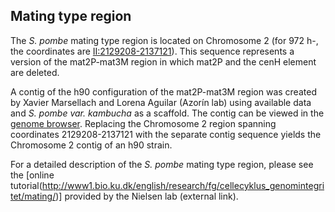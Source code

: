 ## Mating type region

The *S. pombe* mating type region is located on Chromosome 2 (for 972
h-, the coordinates are
[II:2129208-2137121](https://www.pombase.org/jbrowse/?loc=II%3A2129210..2137123&tracks=DNA%2CPomBase%20forward%20strand%20features%2CPomBase%20reverse%20strand%20features&highlight=)).
This sequence represents a version of the mat2P-mat3M region in which
mat2P and the cenH element are deleted.

A contig of the h90 configuration of the mat2P-mat3M region was
created by Xavier Marsellach and Lorena Aguilar (Azorín lab) using
available data and *S. pombe var. kambucha* as a scaffold. The contig
can be viewed in the [genome browser](https://www.pombase.org/jbrowse/?loc=mating_type_region%3A2013..18114&tracks=DNA%2CPomBase%20forward%20strand%20features%2CPomBase%20reverse%20strand%20features&highlight=).
Replacing the Chromosome 2 region spanning coordinates 2129208-2137121
with the separate contig sequence yields the Chromosome 2 contig of an
h90 strain.

For a detailed description of the *S. pombe* mating type region,
please see the [online tutorial(http://www1.bio.ku.dk/english/research/fg/cellecyklus_genomintegritet/mating/)]
provided by the Nielsen lab (external link).
